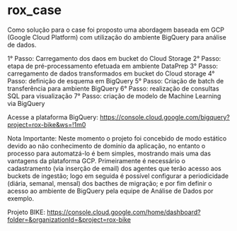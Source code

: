 # rox_case
Como solução para o case foi proposto uma abordagem baseada em GCP (Google Cloud Platform) com utilização do ambiente BigQuery para análise de dados.

1° Passo: Carregamento dos daos em bucket do Cloud Storage
2° Passo: etapa de pré-processamento efetuada em ambiente DataPrep
3° Passo: carregamento de dados transformados em bucket do Cloud storage
4° Passo: definição de esquema em BigQuery
5° Passo: Criação de batch de transferência para ambiente BigQuery
6° Passo: realização de consultas SQL para visualização
7° Passo: criação de modelo de Machine Learning via BigQuery

Acesse a plataforma BigQuery:
  https://console.cloud.google.com/bigquery?project=rox-bike&ws=!1m0
  
  
Nota Importante:
Neste momento o projeto foi concebido de modo estático devido ao não conhecimento de domínio da aplicação, no entanto o processo para automatzá-lo é bem simples, mostrando mais uma das vantagens da plataforma GCP. Primeiramente é necessário o cadastramento (via inserção de email) dos agentes que terão acesso aos buckets de ingestão; logo em seguida é possível configurar a periodicidade (diária, semanal, mensal) dos bacthes de migração; e por fim definir o acesso ao ambiente de BigQuery pela equipe de Análise de Dados por exemplo.

Projeto BIKE: https://console.cloud.google.com/home/dashboard?folder=&organizationId=&project=rox-bike
